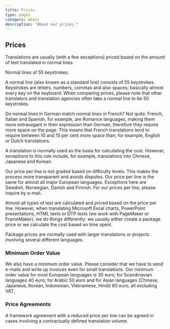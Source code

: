 ```yaml
---
title: Prices
type: pages
category: About
description: "About our prices."
---
```


## Prices
Translations are usually (with a few exceptions) priced based on the amount of text translated in normal lines.

Normal lines of 55 keystrokes:

A normal line (also known as a standard line) consists of 55 keystrokes. Keystrokes are letters, numbers, commas and also spaces; basically almost every key on the keyboard. When comparing prices, please note that other translators and translation agencies often take a normal line to be 50 keystrokes.

Do normal lines in German match normal lines in French? Not quite. French, Italian and Spanish, for example, are Romance languages, making them more extravagant in their expression than German; therefore they require more space on the page. This means that French translations tend to require between 10 and 15 per cent more space than, for example, English or Dutch translations. 

A translation is normally used as the basis for calculating the cost. However, exceptions to this rule include, for example, translations into Chinese, Japanese and Korean.

Our price per line is not graded based on difficulty levels. This makes the process more transparent and avoids disputes. Our price per line is the same for almost all major European languages. Exceptions here are Swedish, Norwegian, Danish and Finnish. For our prices per line, please inquire by e-mail.

Almost all types of text are calculated and priced based on the price per line. However, when translating Microsoft Excel charts, PowerPoint presentations, HTML texts or DTP texts (we work with PageMaker or FrameMaker), we do things differently: we usually either create a package price or we calculate the cost based on time spent.

Package prices are normally used with larger translations or projects involving several different languages.

### Minimum Order Value
We also have a minimum order value. Please consider that we have to send e-mails and write up invoices even for small translations. Our minimum order value for most European languages is 30 euro; for Scandinavian languages 40 euro; for Arabic 50 euro and for Asian languages (Chinese, Japanese, Korean, Indonesian, Vietnamese, Hindi) 60 euro, all excluding VAT.

### Price Agreements
A framework agreement with a reduced price per line can be agreed in cases involving a contractually defined translation volume.